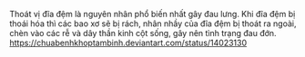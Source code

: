 Thoát vị đĩa đệm là nguyên nhân phổ biến nhất gây đau lưng. Khi đĩa đệm bị thoái hóa thì các bao xơ sẽ bị rách, nhân nhầy của đĩa đệm bị thoát ra ngoài, chèn vào các rễ và dây thần kinh cột sống, gây nên tình trạng đau đớn. 
https://chuabenhkhoptambinh.deviantart.com/status/14023130

